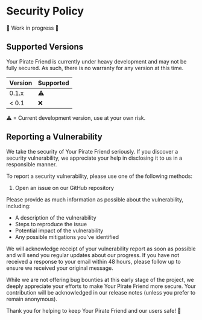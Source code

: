 # Security Policy

🚧 Work in progress 🚧

## Supported Versions

Your Pirate Friend is currently under heavy development and may not be fully secured. As such, there is no warranty for any version at this time.

| Version | Supported |
| ------- | --------- |
| 0.1.x   | :warning: |
| < 0.1   | :x:       |

:warning: = Current development version, use at your own risk.

## Reporting a Vulnerability

We take the security of Your Pirate Friend seriously. If you discover a security vulnerability, we appreciate your help in disclosing it to us in a responsible manner.

To report a security vulnerability, please use one of the following methods:

1. Open an issue on our GitHub repository

Please provide as much information as possible about the vulnerability, including:

- A description of the vulnerability
- Steps to reproduce the issue
- Potential impact of the vulnerability
- Any possible mitigations you've identified

We will acknowledge receipt of your vulnerability report as soon as possible and will send you regular updates about our progress. If you have not received a response to your email within 48 hours, please follow up to ensure we received your original message.

While we are not offering bug bounties at this early stage of the project, we deeply appreciate your efforts to make Your Pirate Friend more secure. Your contribution will be acknowledged in our release notes (unless you prefer to remain anonymous).

Thank you for helping to keep Your Pirate Friend and our users safe! 🙏
